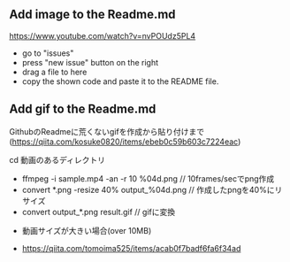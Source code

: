 ## Add image to the Readme.md
https://www.youtube.com/watch?v=nvPOUdz5PL4

- go to "issues"
- press "new issue" button on the right
- drag a file to here
- copy the shown code and paste it to the README file.

## Add gif to the Readme.md
GithubのReadmeに荒くないgifを作成から貼り付けまで(https://qiita.com/kosuke0820/items/ebeb0c59b603c7224eac)

cd 動画のあるディレクトリ
- ffmpeg -i sample.mp4 -an -r 10 %04d.png  // 10frames/secでpng作成
- convert *.png -resize 40% output_%04d.png  // 作成したpngを40%にリサイズ
- convert output_*.png result.gif  //  gifに変換

* 動画サイズが大きい場合(over 10MB)
- https://qiita.com/tomoima525/items/acab0f7badf6fa6f34ad

